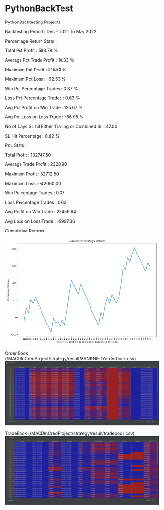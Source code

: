 # PythonBackTest
 PythonBacktesting Projects

Backtesting Period : Dec - 2021 To May 2022

Percentage Return Stats :

Total Pct Profit : 588.78 %

Average Pct Trade Profit : 10.33 % 

Maximum Pct Profit : 215.53 % 

Maximum Pct Loss : -92.53 % 

Win Pct Percentage Trades :  0.37 %

Loss Pct Percentage Trades :  0.63 %

Avg Pct Profit on Win Trade : 125.67 %

Avg Pct Loss on Loss Trade : -56.95 %

No of Days SL hit Either Trailing or Combined SL : 47.00

SL Hit Percentage :  0.82 %


PnL Stats :

Total Profit :    132747.50

Average Trade Profit :      2328.90

Maximum Profit :     82712.50

Maximum Loss :    -42060.00

Win Percentage Trades :         0.37

Loss Percentage Trades :         0.63

Avg Profit on Win Trade :     23459.64

Avg Loss on Loss Trade :     -9997.36

Cumulative Returns

![Alt text](/MACDInCredProject/images/Strategy_Graph_Dec_2021_may_2022.png?raw=true "Optional Title")

Order Book (/MACDInCredProject/strategy/result/BANKNIFTYorderbook.csv)
![Alt text](/MACDInCredProject/images/OrderBook.PNG?raw=true "Optional Title")

TradeBook (/MACDInCredProject/strategy/result/tradebook.csv)
![Alt text](/MACDInCredProject/images/Tradebook.PNG?raw=true "Optional Title")




